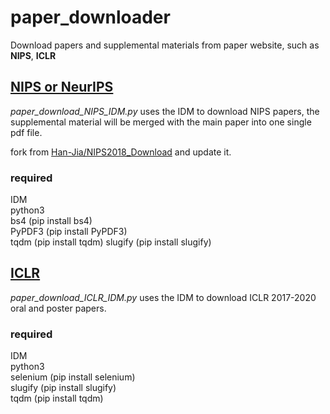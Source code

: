 # paper_downloader

Download papers and supplemental materials from paper website, such as **NIPS**, **ICLR**

## [NIPS or NeurIPS](https://nips.cc/)

*paper_download_NIPS_IDM.py* uses the IDM to download NIPS papers, the supplemental material will be merged with the main paper into one single pdf file.

fork from [Han-Jia/NIPS2018_Download](https://github.com/Han-Jia/NIPS2018_Download) and update it.

### required 
IDM  
python3  
bs4 (pip install bs4)  
PyPDF3 (pip install PyPDF3)  
tqdm (pip install tqdm)
slugify (pip install slugify) 

## [ICLR](https://iclr.cc/)

*paper_download_ICLR_IDM.py* uses the IDM to download ICLR 2017-2020 oral and poster papers.

### required
IDM  
python3  
selenium (pip install selenium)  
slugify (pip install slugify)   
tqdm (pip install tqdm)
